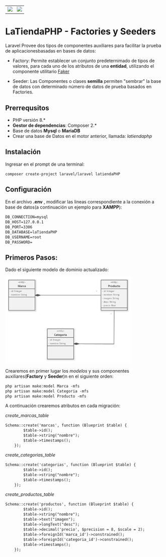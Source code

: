 <table>
    <tr>
        <td>
            <img  src="https://raw.githubusercontent.com/laravel/art/master/logo-lockup/5%20SVG/2%20CMYK/1%20Full%20Color/laravel-logolockup-cmyk-red.svg" width="400">
        </td>
        <td>
        <img  src="https://upload.wikimedia.org/wikipedia/commons/8/83/Sena_Colombia_logo.svg"  ></td>
    </tr>
</table>

# LaTiendaPHP - Factories y Seeders

Laravel Provee dos tipos de componentes auxiliares para facilitar la prueba de aplicacionesbasadas en bases de datos:

- Factory: Permite establecer un conjunto predeternimado de tipos de valores, para cada uno de los atributos de una **entidad**, utilizando el componente utilitario [Faker](https://fakerphp.github.io/formatters/)

- Seeder: Las Componentes o clases **semilla** permiten "sembrar" la base de datos con determinado número de datos de prueba basados en Factories. 


## Prerrequsitos

-   PHP versión 8.\*
-   **Gestor de dependencias**: Composer 2.\*
-   Base de datos **Mysql** o **MariaDB**
-   Crear una base de Datos en el motor anterior, llamada: _latiendaphp_

## Instalación

Ingresar en el prompt de una terminal:

    composer create-project laravel/laravel latiendaPHP

## Configuración

En el archivo **.env** , modificar las lineas correspondiente a la conexión a base de datos(a continuación un ejemplo para **XAMPP**):

    DB_CONNECTION=mysql
    DB_HOST=127.0.0.1
    DB_PORT=3306
    DB_DATABASE=laTiendaPHP
    DB_USERNAME=root
    DB_PASSWORD=

## Primeros Pasos:

Dado el siguiente modelo de dominio actualizado:

<img  src="arq/domain_models/v1.png" width="400">

Crearemos en primer lugar los _modelos_ y sus componentes auxiliares(**Factory** y **Seeder**)n en el siguiente orden:

    php artisan make:model Marca -mfs
    php artisan make:model Categoria -mfs
    php artisan make:model Producto -mfs

A continuación crearemos atributos en cada migración:

_create_marcas_table_

    Schema::create('marcas', function (Blueprint $table) {
            $table->id();
            $table->string("nombre");
            $table->timestamps();
        });

_create_categorias_table_

    Schema::create('categorias', function (Blueprint $table) {
            $table->id();
            $table->string("nombre");
            $table->timestamps();
        });

_create_productos_table_

    Schema::create('productos', function (Blueprint $table) {
            $table->id();
            $table->string("nombre");
            $table->text("imagen");
            $table->longText("desc");
            $table->decimal('precio', $precision = 8, $scale = 2);
            $table->foreignId('marca_id')->constrained();
            $table->foreignId('categoria_id')->constrained();
            $table->timestamps();
        });
